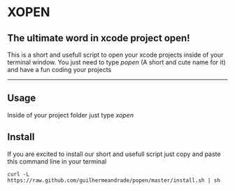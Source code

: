 XOPEN
=====

The ultimate word in xcode project open!
----------------------------------------

This is a short and usefull script to open your xcode projects inside of your terminal window. You just need to type *popen* (A short and cute name for it) and have a fun coding your projects

* * *

Usage
-----

Inside of your project folder just type
	*xopen*

Install
-------

If you are excited to install our short and usefull script just copy and paste this command line in your terminal

	curl -L https://raw.github.com/guilhermeandrade/popen/master/install.sh | sh
